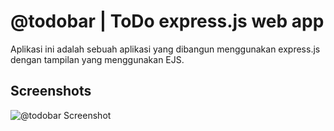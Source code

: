 
# @todobar | ToDo express.js web app

Aplikasi ini adalah sebuah aplikasi yang dibangun menggunakan express.js dengan tampilan yang menggunakan EJS.


## Screenshots

![@todobar Screenshot](https://i.ibb.co/6FPMKzM/Screenshot-2022-09-14-152906.jpg)

